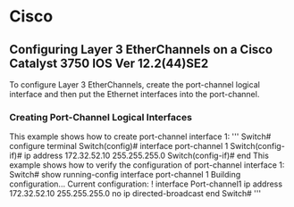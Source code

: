 # Cisco
## Configuring Layer 3 EtherChannels on a Cisco Catalyst 3750 IOS Ver 12.2(44)SE2
To configure Layer 3 EtherChannels, create the port-channel logical interface and then put the Ethernet
interfaces into the port-channel.
### Creating Port-Channel Logical Interfaces
This example shows how to create port-channel interface 1:
'''
Switch# configure terminal
Switch(config)# interface port-channel 1
Switch(config-if)# ip address 172.32.52.10 255.255.255.0
Switch(config-if)# end
This example shows how to verify the configuration of port-channel interface 1:
Switch# show running-config interface port-channel 1
Building configuration...
Current configuration:
!
interface Port-channel1
 ip address 172.32.52.10 255.255.255.0
 no ip directed-broadcast
end
Switch#
'''
